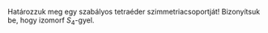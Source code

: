 Határozzuk meg egy szabályos tetraéder szimmetriacsoportját! Bizonyítsuk be, hogy izomorf $S_4$-gyel.